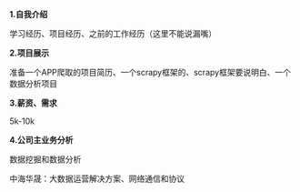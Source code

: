 **1.自我介绍**

学习经历、项目经历、之前的工作经历（这里不能说漏嘴）

**2.项目展示**

准备一个APP爬取的项目简历、一个scrapy框架的、scrapy框架要说明白、一个数据分析项目

**3.薪资、需求**

5k-10k

**4.公司主业务分析**

数据挖掘和数据分析

中海华晟：大数据运营解决方案、网络通信和协议